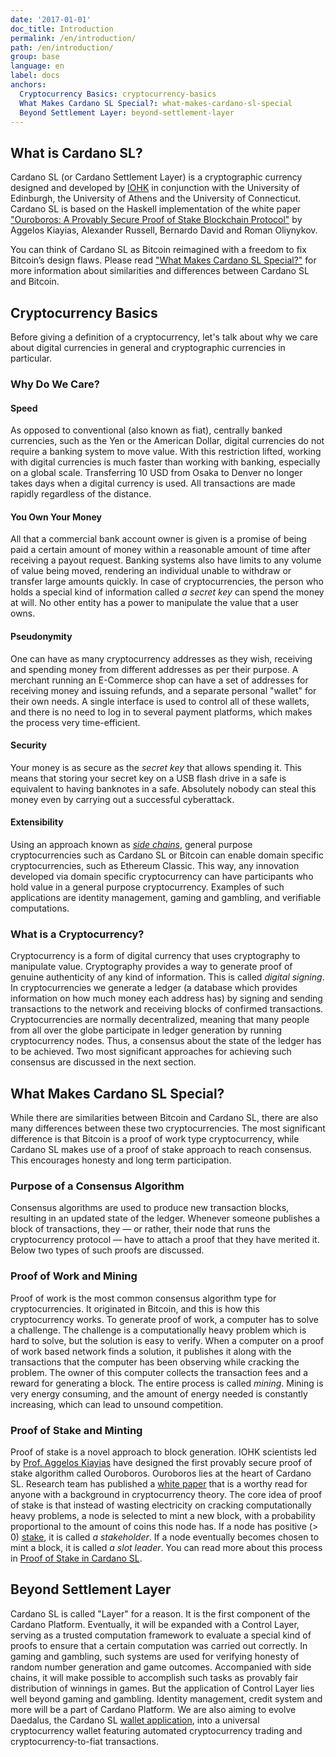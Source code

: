 ```yaml
---
date: '2017-01-01'
doc_title: Introduction
permalink: /en/introduction/
path: /en/introduction/
group: base
language: en
label: docs
anchors:
  Cryptocurrency Basics: cryptocurrency-basics
  What Makes Cardano SL Special?: what-makes-cardano-sl-special
  Beyond Settlement Layer: beyond-settlement-layer
---
```


## What is Cardano SL?

Cardano SL (or Cardano Settlement Layer) is a cryptographic currency designed
and developed by [IOHK](https://iohk.io/team) in conjunction with the University
of Edinburgh, the University of Athens and the University of Connecticut. Cardano
SL is based on the Haskell implementation of the white paper
["Ouroboros: A Provably Secure Proof of Stake Blockchain Protocol"](https://iohk.io/research/papers/#9BKRHCSI)
by Aggelos Kiayias, Alexander Russell, Bernardo David and Roman Oliynykov.

You can think of Cardano SL as Bitcoin reimagined with a freedom to fix Bitcoin’s
design flaws. Please read ["What Makes Cardano SL Special?"](https://en/cardanodocs.com/introduction/#what-makes-cardano-sl-special)
for more information about similarities and differences between Cardano SL and Bitcoin.
<!-- CARDANO_SL_README_END_1 -->

## Cryptocurrency Basics

Before giving a definition of a cryptocurrency, let's talk about why we care
about digital currencies in general and cryptographic currencies in particular.

### Why Do We Care?

#### Speed

As opposed to conventional (also known as fiat), centrally banked currencies,
such as the Yen or the American Dollar, digital currencies do not require a
banking system to move value. With this restriction lifted, working with digital
currencies is much faster than working with banking, especially on a global
scale. Transferring 10 USD from Osaka to Denver no longer takes days when a
digital currency is used. All transactions are made rapidly regardless of the
distance.

#### You Own Your Money

All that a commercial bank account owner is given is a promise of being paid a
certain amount of money within a reasonable amount of time after receiving a
payout request. Banking systems also have limits to any volume of value being
moved, rendering an individual unable to withdraw or transfer large amounts
quickly. In case of cryptocurrencies, the person who holds a special kind of
information called *a secret key* can spend the money at will. No other entity
has a power to manipulate the value that a user owns.

#### Pseudonymity

One can have as many cryptocurrency addresses as they wish, receiving and
spending money from different addresses as per their purpose. A merchant running
an E-Commerce shop can have a set of addresses for receiving money and issuing
refunds, and a separate personal "wallet" for their own needs. A single interface is used
to control all of these wallets, and there is no need to log in to several
payment platforms, which makes the process very time-efficient.

#### Security

Your money is as secure as the *secret key* that allows spending it. This means
that storing your secret key on a USB flash drive in a safe is equivalent to
having banknotes in a safe. Absolutely nobody can steal this money even by
carrying out a successful cyberattack.

#### Extensibility

Using an approach known as [*side
chains*](https://www.blockstream.com/sidechains.pdf), general purpose
cryptocurrencies such as Cardano SL or Bitcoin can enable domain specific
cryptocurrencies, such as Ethereum Classic. This way, any innovation developed
via domain specific cryptocurrency can have participants who hold value in a
general purpose cryptocurrency. Examples of such applications are identity
management, gaming and gambling, and verifiable computations.

### What is a Cryptocurrency?

Cryptocurrency is a form of digital currency that uses cryptography to
manipulate value. Cryptography provides a way to generate proof of genuine
authenticity of any kind of information. This is called *digital signing*. In
cryptocurrencies we generate a ledger (a database which provides information on
how much money each address has) by signing and sending transactions to the
network and receiving blocks of confirmed transactions. Cryptocurrencies are
normally decentralized, meaning that many people from all over the globe
participate in ledger generation by running cryptocurrency nodes. Thus, a
consensus about the state of the ledger has to be achieved. Two most significant
approaches for achieving such consensus are discussed in the next section.

## What Makes Cardano SL Special?

<!-- v0.1.0.0 -->

While there are similarities between Bitcoin and Cardano SL, there are also many
differences between these two cryptocurrencies. The most significant difference
is that Bitcoin is a proof of work type cryptocurrency, while Cardano SL makes
use of a proof of stake approach to reach consensus. This encourages honesty and
long term participation.

### Purpose of a Consensus Algorithm

Consensus algorithms are used to produce new transaction blocks, resulting in an
updated state of the ledger. Whenever someone publishes a block of transactions,
they — or rather, their node that runs the cryptocurrency protocol — have to
attach a proof that they have merited it. Below two types of such proofs are
discussed.

### Proof of Work and Mining

Proof of work is the most common consensus algorithm type for cryptocurrencies.
It originated in Bitcoin, and this is how this cryptocurrency works. To generate
proof of work, a computer has to solve a challenge. The challenge is a
computationally heavy problem which is hard to solve, but the solution is easy
to verify. When a computer on a proof of work based network finds a solution, it
publishes it along with the transactions that the computer has been observing while
cracking the problem. The owner of this computer collects the transaction fees
and a reward for generating a block. The entire process is called *mining*.
Mining is very energy consuming, and the amount of energy needed is constantly increasing,
which can lead to unsound competition.

### Proof of Stake and Minting

Proof of stake is a novel approach to block generation. IOHK scientists led by
[Prof. Aggelos Kiayias](https://iohk.io/team/aggelos-kiayias/) have designed the
first provably secure proof of stake algorithm called Ouroboros. Ouroboros lies
at the heart of Cardano SL. Research team has published a
[white paper](https://iohk.io/research/papers/a-provably-secure-proof-of-stake-blockchain-protocol/)
that is a worthy read for anyone with a background in cryptocurrency theory. The
core idea of proof of stake is that instead of wasting electricity on cracking
computationally heavy problems, a node is selected to mint a new block, with a
probability proportional to the amount of coins this node has. If a node
has positive (&gt; 0) [stake](/en/cardano/proof-of-stake/#stake), it is called *a
stakeholder*. If a node eventually becomes chosen to mint a block, it is called *a
slot leader*. You can read more about this process in [Proof of Stake in Cardano
SL](/en/cardano/proof-of-stake/).

<!-- CARDANO_SL_README_BEGIN_2 -->
## Beyond Settlement Layer

Cardano SL is called "Layer" for a reason. It is the first component of
the Cardano Platform. Eventually, it will be expanded with a Control Layer,
serving as a trusted computation framework to evaluate a special
kind of proofs to ensure that a certain computation was carried out
correctly. In gaming and gambling, such systems are used for
verifying honesty of random number generation and game
outcomes. Accompanied with side chains, it will make possible to accomplish
such tasks as provably fair distribution of winnings in games. But the
application of Control Layer lies well beyond gaming and gambling. Identity
management, credit system and more will be a part of Cardano Platform.
We are also aiming to evolve Daedalus, the Cardano SL [wallet application](https://github.com/input-output-hk/daedalus),
into a universal cryptocurrency wallet featuring automated
cryptocurrency trading and cryptocurrency-to-fiat transactions.
<!-- CARDANO_SL_README_END_2 -->
